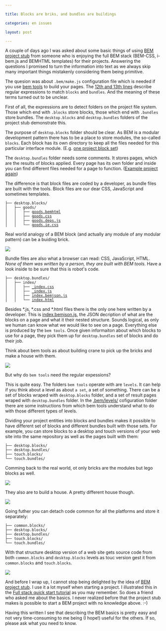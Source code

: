 ```yaml
---

title: Blocks are briks, and bundles are buildings

categories: en issues

layout: post

---
```

A couple of days ago I was asked about some basic things of using [BEM project
stub](https://github.com/bem/project-stub/tree/14e24fd17ba66a357a2f6fcdce045065b4eb5d6c)
from someone who is enjoying the full BEM stack (BEM-CSS, i-bem.js and BEMHTML
templates) for their projects. Answering the questions I promised to turn the
information into text as we always skip many important things mistakenly
considering them being primitive.

The quesion was about `.bem/make.js` configuration file which is needed if you
use [bem tools](http://bem.info/tools/bem/bem-tools/) to build your pages. The
[12th and 13th
lines](https://github.com/bem/project-stub/blob/14e24fd17ba66a357a2f6fcdce045065b4eb5d6c/.bem/make.js#L12)
describe regular expressions to match `blocks` and `bundles`. And the meaning of
these terms turned out to be unclear.

First of all, the expressions are to detect folders on the project file system.
Those which end with `.blocks` store blocks, those which end with `.bundles`
store bundles. The `desktop.blocks` and `desktop.bundles` folders of the project
stub demonstrate this.

The purpose of `desktop.blocks` folder should be clear. As BEM is a modular
development pattern there has to be a place to store modules, the so-called
`blocks`. Each block has its own directory to keep all the files needed for this
particular interface module. (E.g. [one project block
set](https://github.com/varya/online-shop-dummy/tree/master/desktop.blocks))

The `desktop.bundles` folder needs some comments. It stores pages, which are the
results of blocks applied. Every page has its own folder and inside you can find
different files needed for a page to function. ([Example project
again](https://github.com/varya/online-shop-dummy/tree/gh-pages/desktop.bundles))

The difference is that block files are coded by a developer, as bundle files are
built with the tools. Block files are our dear
CSS, JavaScript and sometimes templates.

<pre><code>├── desktop.blocks/
│   ├── goods/
│   │   ├── <a href="https://github.com/varya/online-shop-dummy/blob/master/desktop.blocks/goods/goods.bemhtml">goods.bemhtml</a>
│   │   ├── <a href="https://github.com/varya/online-shop-dummy/blob/master/desktop.blocks/goods/goods.css">goods.css</a>
│   │   ├── <a href="https://github.com/varya/online-shop-dummy/blob/master/desktop.blocks/goods/goods.deps.js">goods.deps.js</a>
│   │   └── <a href="https://github.com/varya/online-shop-dummy/blob/master/desktop.blocks/goods/goods.ie.css">goods.ie.css</a></code></pre>

Real world analogy of a BEM block (and actually any module of any modular
pattern) can be a buiding brick.

<img
src="http://img-fotki.yandex.ru/get/6730/14441195.30/0_7e0f8_33c1c86c_L.jpg"/>

Bundle files are also what a browser can read: CSS, JavaScript, HTML. _None of
them was written by a person, they are built with BEM tools_. Have a look
inside to be sure that this is robot's code.

<pre><code>├── desktop.bundles/
│   ├── index/
│   │   ├── <a href="https://github.com/varya/online-shop-dummy/blob/gh-pages/desktop.bundles/index/_index.css">_index.css</a>
│   │   ├── <a href="https://github.com/varya/online-shop-dummy/blob/gh-pages/desktop.bundles/index/_index.js">_index.js</a>
│   │   ├── <a href="https://github.com/varya/online-shop-dummy/blob/gh-pages/desktop.bundles/index/index.bemjson.js">index.bemjson.js</a>
│   │   └── <a href="https://github.com/varya/online-shop-dummy/blob/gh-pages/desktop.bundles/index/index.html">index.html</a></code></pre>

Besides *.js, *.css and *.html files there is the only one here written by a
developer. This is
[index.bemjson.js](https://github.com/varya/online-shop-dummy/blob/gh-pages/desktop.bundles/index/index.bemjson.js),
the JSON decription of what are the blocks on a page and what it their nested
structure. Sounds logical, as only we human can know what we would like to see
on a page. Everything else is produced by the `bem tools`. Once given
informaiton about which blocks to use for a page, they pick them up for
`desktop.bundles` set of blocks and do their job.

Think about bem tools as about building crane to pick up the bricks and make a
house with them.

<img
src="http://img-fotki.yandex.ru/get/9058/14441195.30/0_7e0f3_ff76f66a_L.jpg"/>

But why do `bem tools` need the regular expessions?

This is quite easy. The folders `bem tools` operate with are `levels`. It can
help if you think about a level as about `a set`, a set of something. There can be
a set of blocks wraped with `desktop.blocks` folder, and a set of result pages
wraped with `desktop.bundles` folder. In the
[.bem/levels/](https://github.com/bem/project-stub/tree/14e24fd17ba66a357a2f6fcdce045065b4eb5d6c/.bem/levels)
cofiguration folder there are some instructions from which bem tools understand
what to do with those different types of levels.

Dividing your project entities into blocks and bundles makes it possible to have
different set of blocks and different bundles built with those sets. For
example, you can store blocks to a desktop and touch versions of your web site
into the same repository as well as the pages built with them:

<pre><code>├── desktop.blocks/
├── desktop.bundles/
├── touch.blocks/
└── touch.bundles/</code></pre>

Comming back to the real world, ot only bricks are the modules but lego blocks
as well.

<img
src="http://img-fotki.yandex.ru/get/6704/14441195.30/0_7e0f6_f69c7d44_L.jpg">

They also are to build a house. A pretty different house though.

<img
src="http://img-fotki.yandex.ru/get/9326/14441195.30/0_7e0f4_3d999550_L.jpg"/>

Going futher you can detach code common for all the platforms and store it
separately:

<pre><code>├── common.blocks/
├── desktop.blocks/
├── desktop.bundles/
├── touch.blocks/
└── touch.bundles/</code></pre>

With that structure desktop version of a web site gets source code from both
`common.blocks` and `desktop.blocks` levels as touc version gest it from
`common.blocks` and `touch.blocks`.

<img
src="http://img-fotki.yandex.ru/get/6725/14441195.30/0_7e0f5_3e107fd4_L.jpg"/>

And before I wrap up, I cannot stop being delighted by the idea of [BEM project
stub](https://github.com/bem/project-stub/). I use it a lot myself when starting
a project. I illustrated this in the [Full stack quick start
tutorial](http://bem.info/articles/start-with-project-stub/) as you may
remember. So does a friend who asked me about the basics. I never realized
before that the project stub makes is possible to start a BEM project with no
knowledge above. :-)

Having this written I see that describing the BEM basics is pretty easy and not very
time-consuming to me being (I hope!) useful for the others. If so, please ask
what you need to know.
